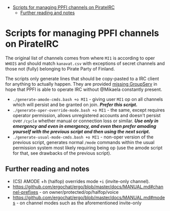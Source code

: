 <!-- START doctoc generated TOC please keep comment here to allow auto update -->
<!-- DON'T EDIT THIS SECTION, INSTEAD RE-RUN doctoc TO UPDATE -->

- [Scripts for managing PPFI channels on PirateIRC](#scripts-for-managing-ppfi-channels-on-pirateirc)
  - [Further reading and notes](#further-reading-and-notes)

<!-- END doctoc generated TOC please keep comment here to allow auto update -->

# Scripts for managing PPFI channels on PirateIRC

The original list of channels comes from where `MI1` is according to oper
`WHOIS` and should match `kanavat.csv` with exceptions of secret channels
and those not (fully) belonging to Pirate Party of Finland.

The scripts only generate lines that should be copy-pasted to a IRC client
for anything to actually happen. They are provided [missing GroupServ](https://github.com/ergochat/ergo/issues/465)
in hope that PPFI is able to operate IRC without @Mikaela constantly present.

- `./generate-amode-cmds.bash +o MI1` - giving user `MI1` op on all channels
  which will persist and be granted on join. **_Prefer this script._**
- `./generate-oper-override-mode.bash +o MI1` - the same, except requires operator
  permission, allows unregistered accounts and doesn't persist over `/cycle`
  whether manual or connection loss or similar. **_Use only in emergency
  and even in emergency, and even then prefer amoding yourself with the previous script and then
  using the next script._**
- `./generate-usual-mode-cmds.bash +o MI1` - non-oper version of the previous script,
  generates normal `/mode` commands within the usual permission system most likely
  requiring being op (use the amode script for that, see drawbacks of the previous script).

## Further reading and notes

- (CS) AMODE +h (halfop) overrides mode `+i` (invite-only channel).
- https://github.com/ergochat/ergo/blob/master/docs/MANUAL.md#channel-prefixes - on owner/protected/op/halfop/voice
- https://github.com/ergochat/ergo/blob/master/docs/MANUAL.md#modes - on channel modes such as the aforementioned invite-only
